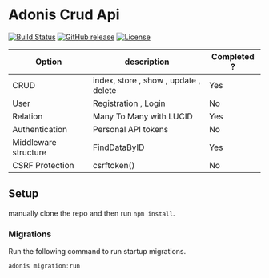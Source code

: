 # Adonis Crud Api

[![Build Status](https://travis-ci.org/joemccann/dillinger.svg?branch=master)](https://github.com/rosix1/adonisApi/)
[![GitHub release](https://img.shields.io/github/release/zaproxy/zaproxy.svg)](https://github.com/rosix1/adonisApi/)
[![License](https://img.shields.io/badge/license-GPLv3-blue.svg)](https://github.com/rosix1/adonisApi/)


| Option | description | Completed ? |
| ------ | ------ | ------ |
| CRUD | index, store , show , update , delete | Yes |
| User | Registration , Login | No |
| Relation | Many To Many with LUCID | Yes |
| Authentication | Personal API tokens | No |
| Middleware structure | FindDataByID | Yes |
| CSRF Protection | csrftoken() | No |


## Setup

manually clone the repo and then run `npm install`.


### Migrations

Run the following command to run startup migrations.

```js
adonis migration:run
```
